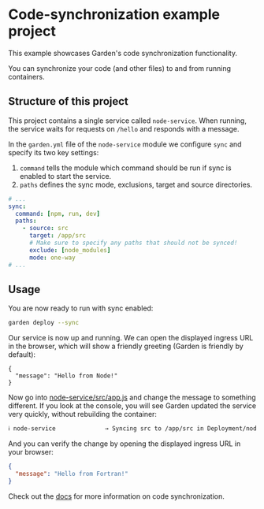 # Code-synchronization example project

This example showcases Garden's code synchronization functionality.

You can synchronize your code (and other files) to and from running containers.

## Structure of this project

This project contains a single service called `node-service`. When running, the service waits for requests on `/hello` and responds with a message.

In the `garden.yml` file of the `node-service` module we configure `sync` and specify its two key settings:

1. `command` tells the module which command should be run if sync is enabled to start the service.
2. `paths` defines the sync mode, exclusions, target and source directories.

```yaml
# ...
sync:
  command: [npm, run, dev]
  paths:
    - source: src
      target: /app/src
      # Make sure to specify any paths that should not be synced!
      exclude: [node_modules]
      mode: one-way
# ...
```

## Usage

You are now ready to run with sync enabled:

```sh
garden deploy --sync
```

Our service is now up and running. We can open the displayed ingress URL in the browser, which will show a friendly greeting (Garden is friendly by default):

```plain
{
  "message": "Hello from Node!"
}
```

Now go into [node-service/src/app.js](node-service/src/app.js) and change the message to something different. If you look at the console, you will see Garden updated the service very quickly, without rebuilding the container:

```sh
ℹ node-service              → Syncing src to /app/src in Deployment/node-service
```

And you can verify the change by opening the displayed ingress URL in your browser:

```json
{
  "message": "Hello from Fortran!"
}
```

Check out the [docs](https://docs.garden.io/guides/code-synchronization-dev-mode) for more information on code synchronization.
